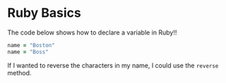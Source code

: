 # Ruby Basics

The code below shows how to declare a variable in Ruby!!

```ruby
name = "Boston"
name = "Boss"
```

If I wanted to reverse the characters in my name, I could use the `reverse` method.